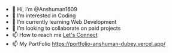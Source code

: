 - 👋 Hi, I’m @Anshuman1609
- 👀 I’m interested in Coding
- 🌱 I’m currently learning Web Development 
- 💞️ I’m looking to collaborate on paid projects 
- 📫 How to reach me <a href = "https://www.linkedin.com/in/anshuman1609/" target = "_blank"> Let's Connect </a>
- 📫 My PortFolio https://portfolio-anshuman-dubey.vercel.app/ 


<!---
Anshuman1609/Anshuman1609 is a ✨ special ✨ repository because its `README.md` (this file) appears on your GitHub profile.
You can click the Preview link to take a look at your changes.
--->
